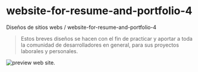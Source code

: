 # website-for-resume-and-portfolio-4

Diseños de sitios webs / website-for-resume-and-portfolio-4
> Estos breves diseños se hacen con el fin de practicar y aportar a toda la comunidad de desarrolladores en general, para sus proyectos laborales y personales.

![preview web site.](https://github.com/brayangomez22/website-for-resume-and-portfolio-4/blob/master/images/preview.png)
